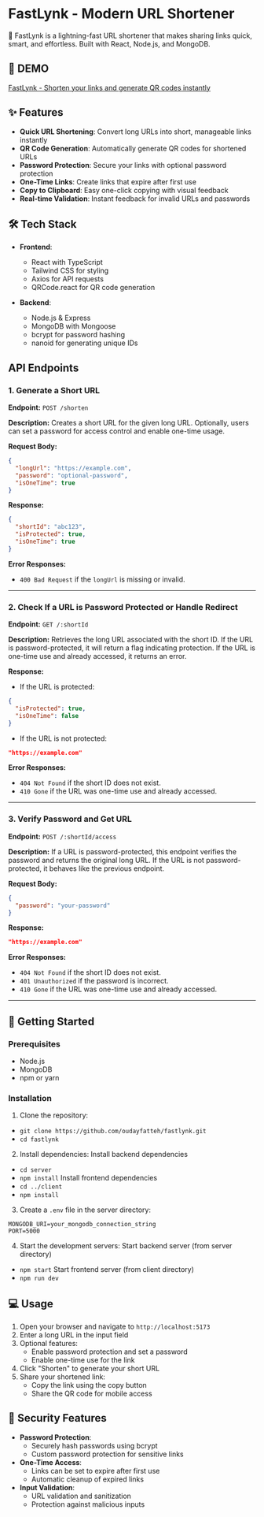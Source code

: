 # FastLynk - Modern URL Shortener

🚀 FastLynk is a lightning-fast URL shortener that makes sharing links quick, smart, and effortless. Built with React, Node.js, and MongoDB.

## 🚀 DEMO
[FastLynk - Shorten your links and generate QR codes instantly](https://fastlynk.vercel.app/)

## ✨ Features

- **Quick URL Shortening**: Convert long URLs into short, manageable links instantly
- **QR Code Generation**: Automatically generate QR codes for shortened URLs
- **Password Protection**: Secure your links with optional password protection
- **One-Time Links**: Create links that expire after first use
- **Copy to Clipboard**: Easy one-click copying with visual feedback
- **Real-time Validation**: Instant feedback for invalid URLs and passwords

## 🛠️ Tech Stack

- **Frontend**:
  - React with TypeScript
  - Tailwind CSS for styling
  - Axios for API requests
  - QRCode.react for QR code generation

- **Backend**:
  - Node.js & Express
  - MongoDB with Mongoose
  - bcrypt for password hashing
  - nanoid for generating unique IDs
 
## API Endpoints
### 1. Generate a Short URL
**Endpoint:** `POST /shorten`

**Description:** Creates a short URL for the given long URL. Optionally, users can set a password for access control and enable one-time usage.

**Request Body:**
```json
{
  "longUrl": "https://example.com",
  "password": "optional-password",
  "isOneTime": true
}
```

**Response:**
```json
{
  "shortId": "abc123",
  "isProtected": true,
  "isOneTime": true
}
```

**Error Responses:**
- `400 Bad Request` if the `longUrl` is missing or invalid.

---

### 2. Check If a URL is Password Protected or Handle Redirect
**Endpoint:** `GET /:shortId`

**Description:** Retrieves the long URL associated with the short ID. If the URL is password-protected, it will return a flag indicating protection. If the URL is one-time use and already accessed, it returns an error.

**Response:**
- If the URL is protected:
```json
{
  "isProtected": true,
  "isOneTime": false
}
```
- If the URL is not protected:
```json
"https://example.com"
```

**Error Responses:**
- `404 Not Found` if the short ID does not exist.
- `410 Gone` if the URL was one-time use and already accessed.

---

### 3. Verify Password and Get URL
**Endpoint:** `POST /:shortId/access`

**Description:** If a URL is password-protected, this endpoint verifies the password and returns the original long URL. If the URL is not password-protected, it behaves like the previous endpoint.

**Request Body:**
```json
{
  "password": "your-password"
}
```

**Response:**
```json
"https://example.com"
```

**Error Responses:**
- `404 Not Found` if the short ID does not exist.
- `401 Unauthorized` if the password is incorrect.
- `410 Gone` if the URL was one-time use and already accessed.

---
## 🚀 Getting Started

### Prerequisites

- Node.js
- MongoDB
- npm or yarn

### Installation

1. Clone the repository:
- `git clone https://github.com/oudayfatteh/fastlynk.git`
- `cd fastlynk`
2. Install dependencies:
Install backend dependencies
- `cd server`
- `npm install`
Install frontend dependencies
- `cd ../client`
- `npm install`
3. Create a `.env` file in the server directory:
```
MONGODB_URI=your_mongodb_connection_string
PORT=5000
```
4. Start the development servers:
Start backend server (from server directory)
- `npm start`
Start frontend server (from client directory)
- `npm run dev`
## 💻 Usage

1. Open your browser and navigate to `http://localhost:5173`
2. Enter a long URL in the input field
3. Optional features:
   - Enable password protection and set a password
   - Enable one-time use for the link
4. Click "Shorten" to generate your short URL
5. Share your shortened link:
   - Copy the link using the copy button
   - Share the QR code for mobile access

## 🔐 Security Features

- **Password Protection**: 
  - Securely hash passwords using bcrypt
  - Custom password protection for sensitive links
- **One-Time Access**: 
  - Links can be set to expire after first use
  - Automatic cleanup of expired links
- **Input Validation**: 
  - URL validation and sanitization
  - Protection against malicious inputs
